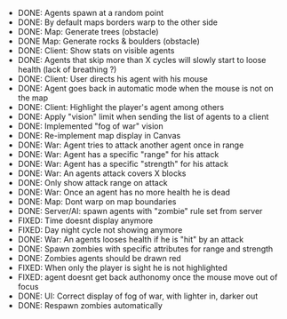 - DONE: Agents spawn at a random point
- DONE: By default maps borders warp to the other side
- DONE: Map: Generate trees (obstacle)
- DONE Map: Generate rocks & boulders (obstacle)
- DONE: Client: Show stats on visible agents
- DONE: Agents that skip more than X cycles will slowly start to loose health (lack of breathing ?)
- DONE: Client: User directs his agent with his mouse
- DONE: Agent goes back in automatic mode when the mouse is not on the map
- DONE: Client: Highlight the player's agent among others
- DONE: Apply "vision" limit when sending the list of agents to a client
- DONE: Implemented "fog of war" vision
- DONE: Re-implement map display in Canvas
- DONE: War: Agent tries to attack another agent once in range
- DONE: War: Agent has a specific "range" for his attack
- DONE: War: Agent has a specific "strength" for his attack
- DONE: War: An agents attack covers X blocks
- DONE: Only show attack range on attack
- DONE: War: Once an agent has no more health he is dead
- DONE: Map: Dont warp on map boundaries
- DONE: Server/AI: spawn agents with "zombie" rule set from server
- FIXED: Time doesnt display anymore
- FIXED: Day night cycle not showing anymore
- DONE: War: An agents looses health if he is "hit" by an attack
- DONE: Spawn zombies with specific attributes for range and strength
- DONE: Zombies agents should be drawn red
- FIXED: When only the player is sight he is not highlighted
- FIXED: agent doesnt get back authonomy once the mouse move out of focus
- DONE: UI: Correct display of fog of war, with lighter in, darker out
- DONE: Respawn zombies automatically




